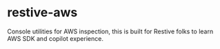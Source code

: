 # restive-aws

Console utilities for AWS inspection, this is built for Restive folks to learn AWS SDK and copilot experience.
